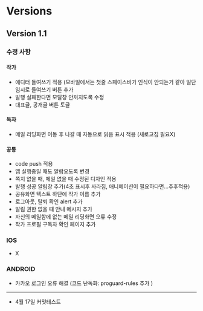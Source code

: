 # Versions

## Version 1.1

### 수정 사항

#### 작가

- 에디터 들여쓰기 적용 (모바일에서는 첫줄 스페이스바가 인식이 안되는거 같아 일단 임시로 들여쓰기 버튼 추가
- 발행 실패한다면 모달창 안꺼지도록 수정
- 대표글, 공개글 버튼 토글

#### 독자

- 메일 리딩화면 이동 후 나갈 때 자동으로 읽음 표시 적용 (새로고침 필요X)

#### 공통

- code push 적용
- 앱 실행중일 때도 알람오도록 변경
- 쪽지 없을 때, 메일 없을 때 수정된 디자인 적용
- 발행 성공 알림창 추가(4초 표시후 사라짐, 애니메이션이 필요하다면...추후적용)
- 공유화면 텍스트 하단에 작가 이름 추가
- 로그아웃, 탈퇴 확인 alert 추가
- 알림 권한 없을 때 안내 메시지 추가
- 자신의 메일함에 없는 메일 리딩화면 오류 수정
- 작가 프로필 구독자 확인 페이지 추가

### IOS

- X

### ANDROID

- 카카오 로그인 오류 해결 (코드 난독화: proguard-rules 추가 )

---

- 4월 17일 커밋테스트
